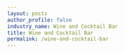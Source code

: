 ```yaml
---
layout: posts 
author_profile: false 
industry_name: Wine and Cocktail Bar
title: Wine and Cocktail Bar
permalink: /wine-and-cocktail-bar
---
```

